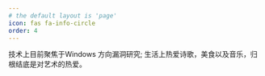 ```yaml
---
# the default layout is 'page'
icon: fas fa-info-circle
order: 4
---
```


技术上目前聚焦于Windows 方向漏洞研究; 生活上热爱诗歌，美食以及音乐，归根结底是对艺术的热爱。
